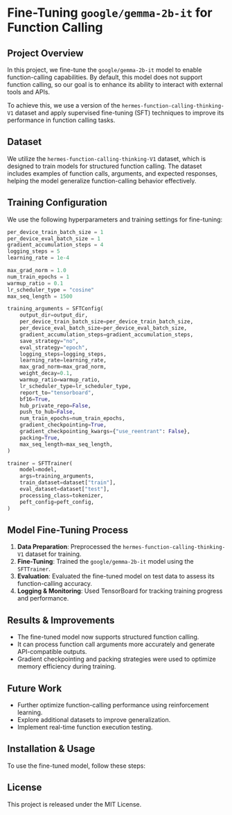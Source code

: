 # Fine-Tuning `google/gemma-2b-it` for Function Calling

## Project Overview
In this project, we fine-tune the `google/gemma-2b-it` model to enable function-calling capabilities. By default, this model does not support function calling, so our goal is to enhance its ability to interact with external tools and APIs. 

To achieve this, we use a version of the `hermes-function-calling-thinking-V1` dataset and apply supervised fine-tuning (SFT) techniques to improve its performance in function calling tasks.

## Dataset
We utilize the `hermes-function-calling-thinking-V1` dataset, which is designed to train models for structured function calling. The dataset includes examples of function calls, arguments, and expected responses, helping the model generalize function-calling behavior effectively.

## Training Configuration
We use the following hyperparameters and training settings for fine-tuning:

```python
per_device_train_batch_size = 1
per_device_eval_batch_size = 1
gradient_accumulation_steps = 4
logging_steps = 5
learning_rate = 1e-4

max_grad_norm = 1.0
num_train_epochs = 1
warmup_ratio = 0.1
lr_scheduler_type = "cosine"
max_seq_length = 1500

training_arguments = SFTConfig(
    output_dir=output_dir,
    per_device_train_batch_size=per_device_train_batch_size,
    per_device_eval_batch_size=per_device_eval_batch_size,
    gradient_accumulation_steps=gradient_accumulation_steps,
    save_strategy="no",
    eval_strategy="epoch",
    logging_steps=logging_steps,
    learning_rate=learning_rate,
    max_grad_norm=max_grad_norm,
    weight_decay=0.1,
    warmup_ratio=warmup_ratio,
    lr_scheduler_type=lr_scheduler_type,
    report_to="tensorboard",
    bf16=True,
    hub_private_repo=False,
    push_to_hub=False,
    num_train_epochs=num_train_epochs,
    gradient_checkpointing=True,
    gradient_checkpointing_kwargs={"use_reentrant": False},
    packing=True,
    max_seq_length=max_seq_length,
)

trainer = SFTTrainer(
    model=model,
    args=training_arguments,
    train_dataset=dataset["train"],
    eval_dataset=dataset["test"],
    processing_class=tokenizer,
    peft_config=peft_config,
)
```

## Model Fine-Tuning Process
1. **Data Preparation**: Preprocessed the `hermes-function-calling-thinking-V1` dataset for training.
2. **Fine-Tuning**: Trained the `google/gemma-2b-it` model using the `SFTTrainer`.
3. **Evaluation**: Evaluated the fine-tuned model on test data to assess its function-calling accuracy.
4. **Logging & Monitoring**: Used TensorBoard for tracking training progress and performance.

## Results & Improvements
- The fine-tuned model now supports structured function calling.
- It can process function call arguments more accurately and generate API-compatible outputs.
- Gradient checkpointing and packing strategies were used to optimize memory efficiency during training.

## Future Work
- Further optimize function-calling performance using reinforcement learning.
- Explore additional datasets to improve generalization.
- Implement real-time function execution testing.

## Installation & Usage
To use the fine-tuned model, follow these steps:


## License
This project is released under the MIT License.
